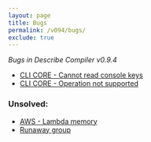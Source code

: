 ```yaml
---
layout: page
title: Bugs
permalink: /v094/bugs/
exclude: true
---
```

_Bugs in Describe Compiler v0.9.4_

* [CLI CORE - Cannot read console keys](/DescribeDocumentation/v094/bugs/bug-1)
* [CLI CORE - Operation not supported](/DescribeDocumentation/v094/bugs/bug-2)

### Unsolved:
* [AWS - Lambda memory](/DescribeDocumentation/v094/bugs/todo-bug-1)
* [Runaway group](/DescribeDocumentation/v094/bugs/todo-bug-2)
